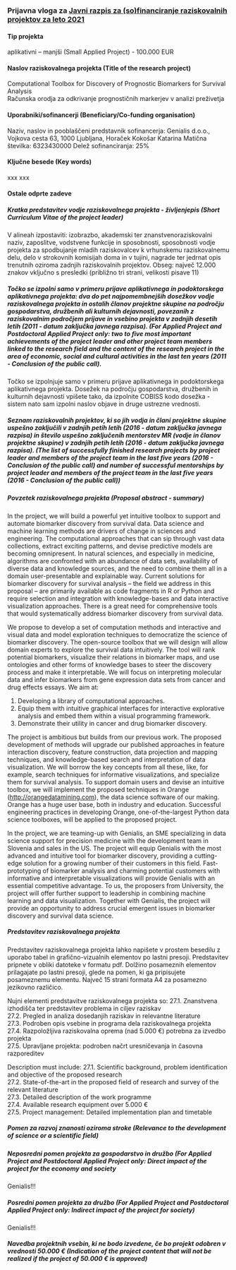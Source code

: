 ### Prijavna vloga za [Javni razpis za (so)financiranje raziskovalnih projektov za leto 2021](http://www.arrs.si/sl/progproj/rproj/razpisi/20/razp-proj-21.asp)

#### Tip projekta
aplikativni – manjši (Small Applied Project) - 100.000 EUR

#### Naslov raziskovalnega projekta (Title of the research project)
Computational Toolbox for Discovery of Prognostic Biomarkers for Survival Analysis \
Računska orodja za odkrivanje prognostičnih markerjev v analizi preživetja

#### Uporabniki/sofinancerji (Beneficiary/Co-funding organisation)
Naziv, naslov in pooblaščeni predstavnik sofinancerja: Genialis d.o.o., Vojkova cesta 63, 1000 Ljubljana, Horaček Kokošar Katarina
Matična številka: 6323430000
Delež sofinanciranja: 25%

#### Ključne besede (Key words)
xxx
xxx

#### Ostale odprte zadeve

##### Kratka predstavitev vodje raziskovalnega projekta - življenjepis (Short Curriculum Vitae of the project leader)
V alineah izpostaviti: izobrazbo, akademski ter znanstvenoraziskovalni naziv, zaposlitve, vodstvene funkcije in sposobnosti, sposobnosti vodje projekta za spodbujanje mladih raziskovalcev k vrhunskemu raziskovalnemu delu, delo v strokovnih komisijah doma in v tujini, nagrade ter jedrnat opis trenutnih oziroma zadnjih raziskovalnih projektov. Obseg: največ 12.000 znakov vključno s presledki (približno tri strani, velikosti pisave 11)

##### Točko se izpolni samo v primeru prijave aplikativnega in podoktorskega aplikativnega projekta: dva do pet najpomembnejših dosežkov vodje raziskovalnega projekta in ostalih članov projektne skupine na področju gospodarstva, družbenih ali kulturnih dejavnosti, povezanih z raziskovalnim področjem prijave in vsebino projekta v zadnjih desetih letih (2011 - datum zaključka javnega razpisa). (For Applied Project and Postdoctoral Applied Project only: two to five most important achievements of the project leader and other project team members linked to the research field and the content of the research project in the area of economic, social and cultural activities in the last ten years (2011 - Conclusion of the public call).
Točko se izpolnjuje samo v primeru prijave aplikativnega in podoktorskega aplikativnega projekta. Dosežek na področju gospodarstva, družbenih in kulturnih dejavnosti vpišete tako, da izpolnite COBISS kodo dosežka - sistem nato sam izpolni naslov objave in druge ustrezne vrednosti.

##### Seznam raziskovalnih projektov, ki so jih vodja in člani projektne skupine uspešno zaključili v zadnjih petih letih (2016 - datum zaključka javnega razpisa) in število uspešno zaključenih mentorstev MR (vodje in članov projektne skupine) v zadnjih petih letih (2016 - datum zaključka javnega razpisa). (The list of successfully finished research projects by project leader and members of the project team in the last five years (2016 - Conclusion of the public call) and number of successful mentorships by project leader and members of the project team in the last five years (2016 - Conclusion of the public call))

##### Povzetek raziskovalnega projekta (Proposal abstract - summary)

In the project, we will build a powerful yet intuitive toolbox to support and automate biomarker discovery from survival data. Data science and machine learning methods are drivers of change in sciences and engineering. The computational approaches that can sip through vast data collections, extract exciting patterns, and devise predictive models are becoming omnipresent. In natural sciences, and especially in medicine, algorithms are confronted with an abundance of data sets, availability of diverse data and knowledge sources, and the need to combine them all in a domain user-presentable and explainable way. Current solutions for biomarker discovery for survival analysis – the field we address in this proposal – are primarily available as code fragments in R or Python and require selection and integration with knowledge-bases and data interactive visualization approaches. There is a great need for comprehensive tools that would systematically address biomarker discovery from survival data.

We propose to develop a set of computation methods and interactive and visual data and model exploration techniques to democratize the science of biomarker discovery. The open-source toolbox that we will design will allow domain experts to explore the survival data intuitively. The tool will rank potential biomarkers, visualize their relations in biomarker maps, and use ontologies and other forms of knowledge bases to steer the discovery process and make it interpretable. We will focus on interpreting molecular data and infer biomarkers from gene expression data sets from cancer and drug effects essays. We aim at:

1. Developing a library of computational approaches.
2. Equip them with intuitive graphical interfaces for interactive explorative analysis and embed them within a visual programming framework.
3. Demonstrate their utility in cancer and drug biomarker discovery.

The project is ambitious but builds from our previous work. The proposed development of methods will upgrade our published approaches in feature interaction discovery, feature construction, data projection and mapping techniques, and knowledge-based search and interpretation of data visualization. We will borrow the key concepts from all these, like, for example, search techniques for informative visualizations, and specialize them for survival analysis. To support domain users and devise an intuitive toolbox, we will implement the proposed techniques in Orange (http://orangedatamining.com), the data science software of our making. Orange has a huge user base, both in industry and education. Successful engineering practices in developing Orange, one-of-the-largest Python data science toolboxes, will be applied to the proposed project.

In the project, we are teaming-up with Genialis, an SME specializing in data science support for precision medicine with the development team in Slovenia and sales in the US. The project will equip Genialis with the most advanced and intuitive tool for biomarker discovery, providing a cutting-edge solution for a growing number of their customers in this field. Fast-prototyping of biomarker analysis and charming potential customers with informative and interpretable visualizations will provide Genialis with an essential competitive advantage. To us, the proposers from University, the project will offer further support to leadership in combining machine learning and data visualization. Together with Genialis, the project will provide an opportunity to address crucial emergent issues in biomarker discovery and survival data science.

##### Predstavitev raziskovalnega projekta 
Predstavitev raziskovalnega projekta lahko napišete v prostem besedilu z uporabo tabel in grafično-vizualnih elementov po lastni presoji. Predstavitev pripnete v obliki datoteke v formatu pdf. Dolžino posameznih elementov prilagajate po lastni presoji, glede na pomen, ki ga pripisujete posameznemu elementu. Največ 15 strani formata A4 za posamezno jezikovno različico.

Nujni elementi predstavitve raziskovalnega projekta so:
27.1. Znanstvena izhodišča ter predstavitev problema in ciljev raziskav \
27.2. Pregled in analiza dosedanjih raziskav in relevantne literature \
27.3. Podroben opis vsebine in programa dela raziskovalnega projekta \
27.4. Razpoložljiva raziskovalna oprema (nad 5.000 €) potrebna za izvedbo projekta \
27.5. Upravljane projekta: podroben načrt uresničevanja in časovna razporeditev

Description must include:
27.1. Scientific background, problem identification and objective of the proposed research\
27.2. State-of-the-art in the proposed field of research and survey of the relevant literature\
27.3. Detailed description of the work programme\
27.4. Available research equipment over 5.000 €\
27.5. Project management: Detailed implementation plan and timetable

##### Pomen za razvoj znanosti oziroma stroke (Relevance to the development of science or a scientific field)

##### Neposredni pomen projekta za gospodarstvo in družbo (For Applied Project and Postdoctoral Applied Project only: Direct impact of the project for the economy and society
Genialis!!!

##### Posredni pomen projekta za družbo (For Applied Project and Postdoctoral Applied Project only: Indirect impact of the project for society)
Genialis!!!


##### Navedba projektnih vsebin, ki ne bodo izvedene, če bo projekt odobren v vrednosti 50.000 € (Indication of the project content that will not be realized if the project of 50.000 € is approved)
